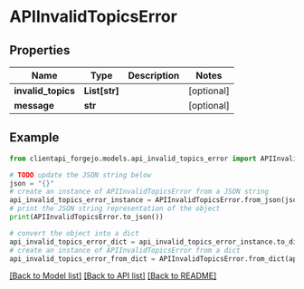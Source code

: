 # APIInvalidTopicsError


## Properties

Name | Type | Description | Notes
------------ | ------------- | ------------- | -------------
**invalid_topics** | **List[str]** |  | [optional] 
**message** | **str** |  | [optional] 

## Example

```python
from clientapi_forgejo.models.api_invalid_topics_error import APIInvalidTopicsError

# TODO update the JSON string below
json = "{}"
# create an instance of APIInvalidTopicsError from a JSON string
api_invalid_topics_error_instance = APIInvalidTopicsError.from_json(json)
# print the JSON string representation of the object
print(APIInvalidTopicsError.to_json())

# convert the object into a dict
api_invalid_topics_error_dict = api_invalid_topics_error_instance.to_dict()
# create an instance of APIInvalidTopicsError from a dict
api_invalid_topics_error_from_dict = APIInvalidTopicsError.from_dict(api_invalid_topics_error_dict)
```
[[Back to Model list]](../README.md#documentation-for-models) [[Back to API list]](../README.md#documentation-for-api-endpoints) [[Back to README]](../README.md)


